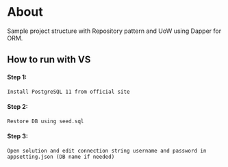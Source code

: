 # About

Sample project structure with Repository pattern and UoW using Dapper for ORM.

## How to run with VS



#### Step 1: 

``
Install PostgreSQL 11 from official site
``

#### Step 2: 

``
Restore DB using seed.sql
``

#### Step 3: 

``
Open solution and edit connection string username and password in appsetting.json (DB name if needed)
``